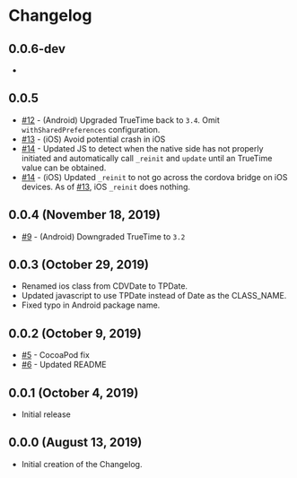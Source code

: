 # Changelog

## 0.0.6-dev
- 

## 0.0.5
- [#12](https://github.com/totalpave/cordova-plugin-date/pull/12) - (Android) Upgraded TrueTime back to `3.4`. Omit `withSharedPreferences` configuration.
- [#13](https://github.com/totalpave/cordova-plugin-date/pull/13) - (iOS) Avoid potential crash in iOS
- [#14](https://github.com/totalpave/cordova-plugin-date/pull/14) - Updated JS to detect when the native side has not properly initiated and automatically call `_reinit` and `update` until an TrueTime value can be obtained.
- [#14](https://github.com/totalpave/cordova-plugin-date/pull/14) - (iOS) Updated `_reinit` to not go across the cordova bridge on iOS devices. As of [#13](https://github.com/totalpave/cordova-plugin-date/pull/13), iOS `_reinit` does nothing.

## 0.0.4 (November 18, 2019)
- [#9](https://github.com/totalpave/cordova-plugin-date/pull/9) - (Android) Downgraded TrueTime to `3.2`

## 0.0.3 (October 29, 2019)
- Renamed ios class from CDVDate to TPDate. 
- Updated javascript to use TPDate instead of Date as the CLASS_NAME.
- Fixed typo in Android package name.

## 0.0.2 (October 9, 2019)
- [#5](https://github.com/totalpave/cordova-plugin-date/pull/5) - CocoaPod fix
- [#6](https://github.com/totalpave/cordova-plugin-date/pull/6) - Updated README

## 0.0.1 (October 4, 2019)
- Initial release

## 0.0.0 (August 13, 2019)
- Initial creation of the Changelog.
